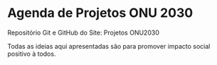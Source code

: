 # Agenda de Projetos ONU 2030
 Repositório Git e GitHub do Site: Projetos ONU2030

 Todas as ideias aqui apresentadas são para promover impacto social positivo à todos.
